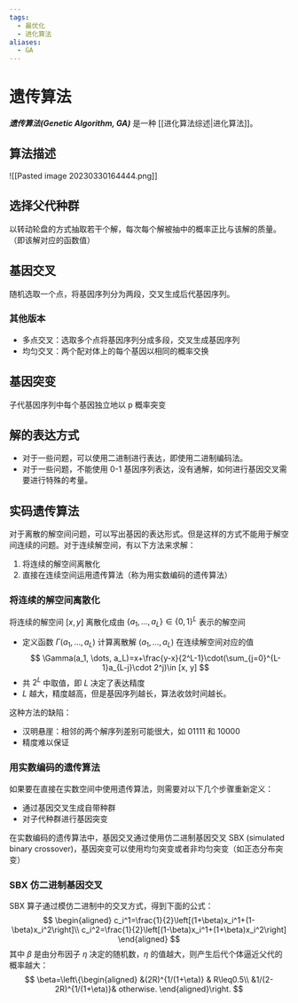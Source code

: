```yaml
---
tags:
  - 最优化
  - 进化算法
aliases:
  - GA
---
```


# 遗传算法

***遗传算法(Genetic Algorithm, GA)*** 是一种 [[进化算法综述|进化算法]]。

## 算法描述

![[Pasted image 20230330164444.png]]

## 选择父代种群

以转动轮盘的方式抽取若干个解，每次每个解被抽中的概率正比与该解的质量。（即该解对应的函数值）

## 基因交叉

随机选取一个点，将基因序列分为两段，交叉生成后代基因序列。

### 其他版本

- 多点交叉：选取多个点将基因序列分成多段，交叉生成基因序列
- 均匀交叉：两个配对体上的每个基因以相同的概率交换

## 基因突变

子代基因序列中每个基因独立地以 p 概率突变

## 解的表达方式

- 对于一些问题，可以使用二进制进行表达，即使用二进制编码法。
- 对于一些问题，不能使用 0-1 基因序列表达，没有通解，如何进行基因交叉需要进行特殊的考量。

## 实码遗传算法

对于离散的解空间问题，可以写出基因的表达形式。但是这样的方式不能用于解空间连续的问题。对于连续解空间，有以下方法来求解：

1. 将连续的解空间离散化
2. 直接在连续空间运用遗传算法（称为用实数编码的遗传算法）

### 将连续的解空间离散化

将连续的解空间 $[x, y]$ 离散化成由 $\{a_1,\dots, a_L\}\in\{0, 1\}^L$ 表示的解空间

- 定义函数 $\Gamma(a_1, \dots, a_L)$ 计算离散解 $(a_1, \dots, a_L)$ 在连续解空间对应的值
$$
\Gamma(a_1, \dots, a_L)=x+\frac{y-x}{2^L-1}\cdot(\sum_{j=0}^{L-1}a_{L-j}\cdot 2^j)\in [x, y]
$$
- 共 $2^L$ 中取值，即 $L$ 决定了表达精度
- $L$ 越大，精度越高，但是基因序列越长，算法收敛时间越长。

这种方法的缺陷：
- 汉明悬崖：相邻的两个解序列差别可能很大，如 01111 和 10000
- 精度难以保证

### 用实数编码的遗传算法

如果要在直接在实数空间中使用遗传算法，则需要对以下几个步骤重新定义：
- 通过基因交叉生成自带种群
- 对子代种群进行基因突变

在实数编码的遗传算法中，基因交叉通过使用仿二进制基因交叉 SBX (simulated binary crossover)，基因突变可以使用均匀突变或者非均匀突变（如正态分布突变）

### SBX 仿二进制基因交叉

SBX 算子通过模仿二进制中的交叉方式，得到下面的公式：
$$
\begin{aligned}
c_i^1=\frac{1}{2}\left[(1+\beta)x_i^1+(1-\beta)x_i^2\right]\\
c_i^2=\frac{1}{2}\left[(1-\beta)x_i^1+(1+\beta)x_i^2\right]
\end{aligned}
$$
其中 $\beta$ 是由分布因子 $\eta$ 决定的随机数，$\eta$ 的值越大，则产生后代个体逼近父代的概率越大：
$$
\beta=\left\{\begin{aligned}
&(2R)^{1/(1+\eta)} & R\leq0.5\\
&1/(2-2R)^{1/(1+\eta)}& otherwise.
\end{aligned}\right.
$$
